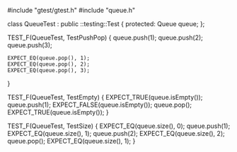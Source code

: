 #include "gtest/gtest.h"
#include "queue.h"

class QueueTest : public ::testing::Test {
protected:
    Queue<int> queue;
};

TEST_F(QueueTest, TestPushPop) {
    queue.push(1);
    queue.push(2);
    queue.push(3);
    
    EXPECT_EQ(queue.pop(), 1);
    EXPECT_EQ(queue.pop(), 2);
    EXPECT_EQ(queue.pop(), 3);
}

TEST_F(QueueTest, TestEmpty) {
    EXPECT_TRUE(queue.isEmpty());
    queue.push(1);
    EXPECT_FALSE(queue.isEmpty());
    queue.pop();
    EXPECT_TRUE(queue.isEmpty());
}

TEST_F(QueueTest, TestSize) {
    EXPECT_EQ(queue.size(), 0);
    queue.push(1);
    EXPECT_EQ(queue.size(), 1);
    queue.push(2);
    EXPECT_EQ(queue.size(), 2);
    queue.pop();
    EXPECT_EQ(queue.size(), 1);
}
